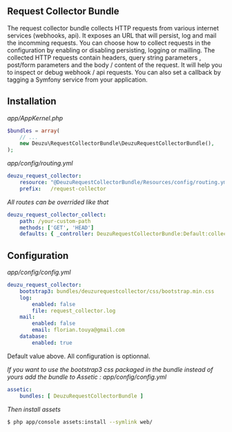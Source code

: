 Request Collector Bundle
------------------------

The request collector bundle collects HTTP requests from various internet services (webhooks, api).
It exposes an URL that will persist, log and mail the incomming requests.
You can choose how to collect requests in the configuration by enabling or disabling persisting, logging or mailling.
The collected HTTP requests contain headers, query string parameters , post/form parameters and the body / content of the request.
It will help you to inspect or debug webhook / api requests.
You can also set a callback by tagging a Symfony service from your application.

## Installation

*app/AppKernel.php*
```php
$bundles = array(
    // ...
    new Deuzu\RequestCollectorBundle\DeuzuRequestCollectorBundle(),
);
```

*app/config/routing.yml*
```yaml
deuzu_request_collector:
    resource: "@DeuzuRequestCollectorBundle/Resources/config/routing.yml"
    prefix:   /request-collector
```

*All routes can be overrided like that*
```yaml
deuzu_request_collector_collect:
    path: /your-custom-path
    methods: ['GET', 'HEAD']
    defaults: { _controller: DeuzuRequestCollectorBundle:Default:collect }

```


## Configuration

*app/config/config.yml*
```yaml
deuzu_request_collector:
    bootstrap3: bundles/deuzurequestcollector/css/bootstrap.min.css
    log:
        enabled: false
        file: request_collector.log
    mail:
        enabled: false
        email: florian.touya@gmail.com
    database:
        enabled: true
```

Default value above.
All configuration is optionnal.

*If you want to use the bootstrap3 css packaged in the bundle instead of yours add the bundle to Assetic :*
*app/config/config.yml*
```yaml
assetic:
    bundles: [ DeuzuRequestCollectorBundle ]
```

*Then install assets*
```bash
$ php app/console assets:install --symlink web/
```
